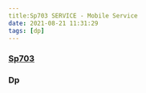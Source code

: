 ```yaml
---
title:Sp703 SERVICE - Mobile Service 
date: 2021-08-21 11:31:29
tags: [dp]
---
```


### [Sp703](https://www.luogu.com.cn/problem/SP703)

### Dp
